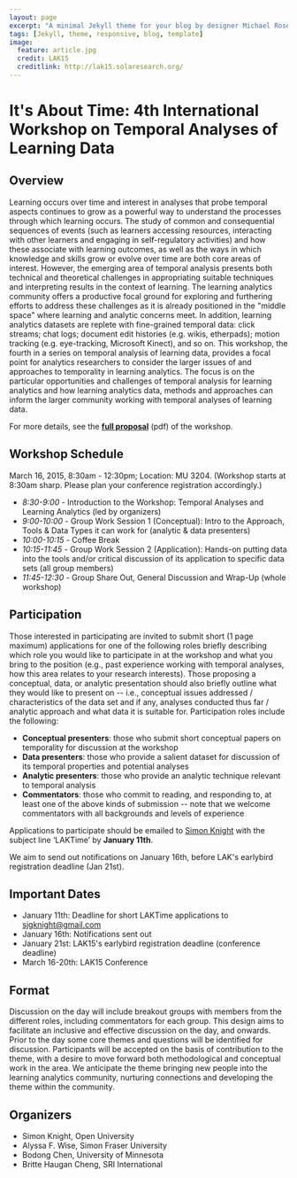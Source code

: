 ```yaml
---
layout: page
excerpt: "A minimal Jekyll theme for your blog by designer Michael Rose."
tags: [Jekyll, theme, responsive, blog, template]
image:
  feature: article.jpg
  credit: LAK15
  creditlink: http://lak15.solaresearch.org/
---
```


# It's About Time: 4th International Workshop on Temporal Analyses of Learning Data

## Overview

Learning occurs over time and interest in analyses that probe temporal aspects continues to grow as a powerful way to understand the processes through which learning occurs. The study of common and consequential sequences of events (such as learners accessing resources, interacting with other learners and engaging in self-regulatory activities) and how these associate with learning outcomes, as well as the ways in which knowledge and skills grow or evolve over time are both core areas of interest. However, the emerging area of temporal analysis presents both technical and theoretical challenges in appropriating suitable techniques and interpreting results in the context of learning. The learning analytics community offers a productive focal ground for exploring and furthering efforts to address these challenges as it is already positioned in the "middle space" where learning and analytic concerns meet. In addition, learning analytics datasets are replete with fine-grained temporal data: click streams; chat logs; document edit histories (e.g. wikis, etherpads); motion tracking (e.g. eye-tracking, Microsoft Kinect), and so on. This workshop, the fourth in a series on temporal analysis of learning data, provides a focal point for analytics researchers to consider the larger issues of and approaches to temporality in learning analytics. The focus is on the particular opportunities and challenges of temporal analysis for learning analytics and how learning analytics data, methods and approaches can inform the larger community working with temporal analyses of learning data.

For more details, see the [__full proposal__](https://dl.dropboxusercontent.com/u/7599158/LAK15-It%27sAboutTimeWorkshop.pdf) (pdf) of the workshop.

## Workshop Schedule

March 16, 2015, 8:30am - 12:30pm; Location: MU 3204. (Workshop starts at 8:30am sharp. Please plan your conference registration accordingly.)

- *8:30-9:00* - Introduction to the Workshop: Temporal Analyses and Learning Analytics (led by organizers)
- *9:00-10:00* - Group Work Session 1 (Conceptual): Intro to the Approach, Tools & Data Types it can work for (analytic & data presenters)
- *10:00-10:15* - Coffee Break
- *10:15-11:45* - Group Work Session 2 (Application): Hands-on putting data into the tools and/or critical discussion of its application to specific data sets (all group members)
- *11:45-12:30* - Group Share Out, General Discussion and Wrap-Up (whole workshop)

## Participation

Those interested in participating are invited to submit short (1 page maximum) applications for one of the following roles briefly describing which role you would like to participate in at the workshop and what you bring to the position (e.g., past experience working with temporal analyses, how this area relates to your research interests). Those proposing a conceptual, data, or analytic presentation should also briefly outline what they would like to present on -- i.e., conceptual issues addressed / characteristics of the data set and if any, analyses conducted thus far / analytic approach and what data it is suitable for. Participation roles include the following:

- **Conceptual presenters**: those who submit short conceptual papers on temporality for discussion at the workshop
- **Data presenters**: those who provide a salient dataset for discussion of its temporal properties and potential analyses
- **Analytic presenters**: those who provide an analytic technique relevant to temporal analysis
- **Commentators**: those who commit to reading, and responding to, at least one of the above kinds of submission -- note that we welcome commentators with all backgrounds and levels of experience

Applications to participate should be emailed to [Simon Knight](mailto:sjgknight@gmail.com) with the subject line ‘LAKTime’ by **January 11th**.

We aim to send out notifications on January 16th, before LAK's earlybird registration deadline (Jan 21st).

## Important Dates

- January 11th: Deadline for short LAKTime applications to sjgknight@gmail.com
- January 16th: Notifications sent out
- January 21st: LAK15's earlybird registration deadline (conference deadline)
- March 16-20th: LAK15 Conference

## Format

Discussion on the day will include breakout groups with members from the different roles, including commentators for each group. This design aims to facilitate an inclusive and effective discussion on the day, and onwards. Prior to the day some core themes and questions will be identified for discussion. Participants will be accepted on the basis of contribution to the theme, with a desire to move forward both methodological and conceptual work in the area. We anticipate the theme bringing new people into the learning analytics community, nurturing connections and developing the theme within the community.

## Organizers

- Simon Knight, Open University
- Alyssa F. Wise, Simon Fraser University
- Bodong Chen, University of Minnesota
- Britte Haugan Cheng, SRI International
